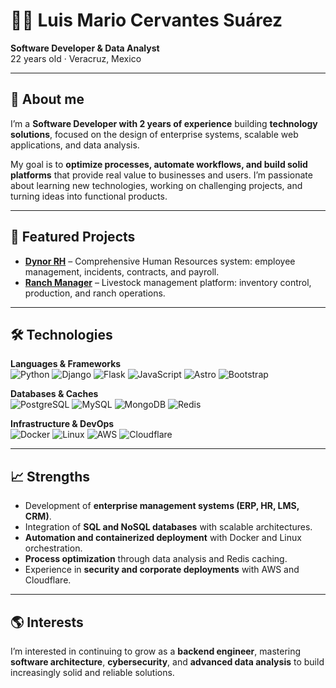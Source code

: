 # 👨‍💻 Luis Mario Cervantes Suárez

**Software Developer & Data Analyst**  
22 years old · Veracruz, Mexico  

---

## 📌 About me

I’m a **Software Developer with 2 years of experience** building **technology solutions**, focused on the design of enterprise systems, scalable web applications, and data analysis.  

My goal is to **optimize processes, automate workflows, and build solid platforms** that provide real value to businesses and users. I’m passionate about learning new technologies, working on challenging projects, and turning ideas into functional products.  

---

## 🚀 Featured Projects

* **[Dynor RH](https://mariosuarezdev.github.io/dynorh/)** – Comprehensive Human Resources system: employee management, incidents, contracts, and payroll.  
* **[Ranch Manager](https://mariosuarezdev.github.io/Administracion-Rancho/)** – Livestock management platform: inventory control, production, and ranch operations.  

---

## 🛠️ Technologies

**Languages & Frameworks**  
![Python](https://skillicons.dev/icons?i=py) ![Django](https://skillicons.dev/icons?i=django) ![Flask](https://skillicons.dev/icons?i=flask) ![JavaScript](https://skillicons.dev/icons?i=js) ![Astro](https://skillicons.dev/icons?i=astro) ![Bootstrap](https://skillicons.dev/icons?i=bootstrap)  

**Databases & Caches**  
![PostgreSQL](https://skillicons.dev/icons?i=postgres) ![MySQL](https://skillicons.dev/icons?i=mysql) ![MongoDB](https://skillicons.dev/icons?i=mongodb) ![Redis](https://skillicons.dev/icons?i=redis)  

**Infrastructure & DevOps**  
![Docker](https://skillicons.dev/icons?i=docker) ![Linux](https://skillicons.dev/icons?i=linux) ![AWS](https://skillicons.dev/icons?i=aws) ![Cloudflare](https://skillicons.dev/icons?i=cloudflare)  

---

## 📈 Strengths

* Development of **enterprise management systems (ERP, HR, LMS, CRM)**.  
* Integration of **SQL and NoSQL databases** with scalable architectures.  
* **Automation and containerized deployment** with Docker and Linux orchestration.  
* **Process optimization** through data analysis and Redis caching.  
* Experience in **security and corporate deployments** with AWS and Cloudflare.  

---

## 🌎 Interests

I’m interested in continuing to grow as a **backend engineer**, mastering **software architecture**, **cybersecurity**, and **advanced data analysis** to build increasingly solid and reliable solutions.
